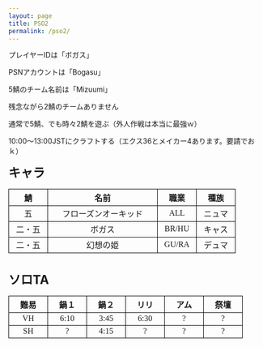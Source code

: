 ```yaml
---
layout: page
title: PSO2
permalink: /pso2/
---
```


プレイヤーIDは「ボガス」

PSNアカウントは「Bogasu」

5鯖のチーム名前は「Mizuumi」

残念ながら2鯖のチームありません

通常で5鯖、でも時々2鯖を遊ぶ（外人作戦は本当に最強ｗ）

10:00～13:00JSTにクラフトする（エクス36とメイカー4あります。要請でおｋ）

<style>
	th, td{text-align:center;border: 1px solid black;}
	.pso2-dai{font-size:24px;}
	.pso2-nak{font-size:20px;}
	.pso2-text{font-family:MS Gothic;}
	.pso2-joho{width:200px;}
	.pso2-taco{width:60px;}
</style>
<b class="pso2-dai pso2-text">キャラ</b>
<table cellspacing="2">
	<thead>
		<tr>
			<th class="pso2-taco pso2-text">鯖</th>
			<th class="pso2-joho pso2-text">名前</th>
			<th class="pso2-taco pso2-text">職業</th>
			<th class="pso2-taco pso2-text">種族</th>
		</tr>
	</thead>
	<tbody>
		<tr>
			<td class="pso2-taco pso2-text">五</td>
			<td class="pso2-joho pso2-text">フローズンオーキッド</td>
			<td class="pso2-taco pso2-text">ALL</td>
			<td class="pso2-taco pso2-text">ニュマ</td>
		</tr>
		<tr>
			<td class="pso2-taco pso2-text">二・五</td>
			<td class="pso2-joho pso2-text">ボガス</td>
			<td class="pso2-taco pso2-text">BR/HU</td>
			<td class="pso2-taco pso2-text">キャス</td>
		</tr>
		<tr>
			<td class="pso2-taco pso2-text">二・五</td>
			<td class="pso2-joho pso2-text">幻想の姫</td>
			<td class="pso2-taco pso2-text">GU/RA</td>
			<td class="pso2-taco pso2-text">デュマ</td>
		</tr>
	</tbody>
</table>
<br>
<b class="pso2-dai">ソロTA</b>
<table cellspacing="2">
	<thead>
		<tr>
			<th class="pso2-taco pso2-text">難易</th>
			<th class="pso2-taco pso2-text">鍋１</th>
			<th class="pso2-taco pso2-text">鍋２</th>
			<th class="pso2-taco pso2-text">リリ</th>
			<th class="pso2-taco pso2-text">アム</th>
			<th class="pso2-taco pso2-text">祭壇</th>
		</tr>
	</thead>
	<tbody>
		<tr>
			<td class="pso2-taco pso2-text">VH</td>
			<td class="pso2-taco pso2-text">6:10</td>
			<td class="pso2-taco pso2-text">3:45</td>
			<td class="pso2-taco pso2-text">6:30</td>
			<td class="pso2-taco pso2-text">?</td>
			<td class="pso2-taco pso2-text">?</td>
		</tr>
		<tr>
			<td class="pso2-taco pso2-text">SH</td>
			<td class="pso2-taco pso2-text">?</td>
			<td class="pso2-taco pso2-text">4:15</td>
			<td class="pso2-taco pso2-text">?</td>
			<td class="pso2-taco pso2-text">?</td>
			<td class="pso2-taco pso2-text">?</td>
		</tr>
	</tbody>
</table>
